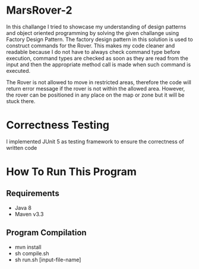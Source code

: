 # MarsRover-2

In this challange I tried to showcase my understanding of design patterns and object oriented programming by solving the given challange 
using Factory Design Pattern. The factory design pattern in this solution is used to construct commands for the Rover. This makes my code 
cleaner and readable because I do not have to always check command type before execution, command types are checked as soon as they are read
from the input and then the appropriate method call is made when such command is executed.

The Rover is not allowed to move in restricted areas, therefore the code will return error message if the rover is not within the allowed area.
However, the rover can be positioned in any place on the map or zone but it will be stuck there. 

# Correctness Testing
I implemented JUnit 5 as testing framework to ensure the correctness of written code

# How To Run This Program
## Requirements
- Java 8
- Maven v3.3

## Program Compilation
- mvn install
- sh compile.sh
- sh run.sh [input-file-name]

